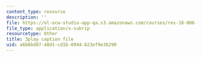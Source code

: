 ```yaml
---
content_type: resource
description: ''
file: https://ol-ocw-studio-app-qa.s3.amazonaws.com/courses/res-18-006-calculus-revisited-single-variable-calculus-fall-2010/a6b6bd8748d1cd1b8944b23ef9e3b290_8-7daeS7hYY.srt
file_type: application/x-subrip
resourcetype: Other
title: 3play caption file
uid: a6b6bd87-48d1-cd1b-8944-b23ef9e3b290
---
```

